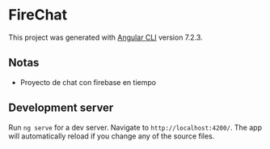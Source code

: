 # FireChat

This project was generated with [Angular CLI](https://github.com/angular/angular-cli) version 7.2.3.

## Notas

- Proyecto de chat con firebase en tiempo

## Development server

Run `ng serve` for a dev server. Navigate to `http://localhost:4200/`. The app will automatically reload if you change any of the source files.
